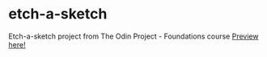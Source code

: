 # etch-a-sketch
Etch-a-sketch project from The Odin Project - Foundations course
[Preview here!](https://imhenryma.github.io/etch-a-sketch/)

